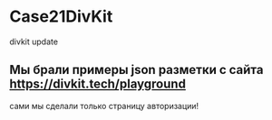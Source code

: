 # Case21DivKit
 divkit update
## Мы брали примеры json разметки с сайта https://divkit.tech/playground
сами мы сделали только страницу авторизации!
